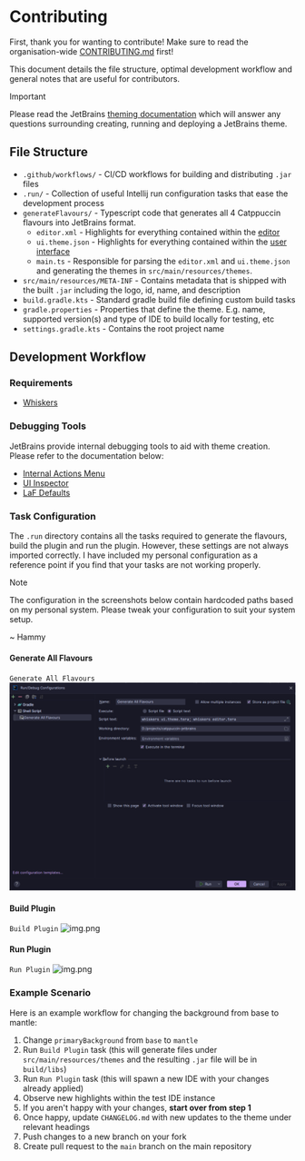 # Contributing

First, thank you for wanting to contribute! Make sure to read the
organisation-wide [CONTRIBUTING.md](https://github.com/catppuccin/.github/blob/main/CONTRIBUTING.md) first!

This document details the file structure, optimal development workflow and general notes that are useful
for contributors.

> [!IMPORTANT]  
> Please read the JetBrains [theming documentation](https://plugins.jetbrains.com/docs/intellij/developing-themes.html)
> which will answer any questions surrounding creating, running and deploying a JetBrains theme.

## File Structure

- `.github/workflows/` - CI/CD workflows for building and distributing `.jar` files
- `.run/` - Collection of useful Intellij run configuration tasks that ease the development process
- `generateFlavours/` - Typescript code that generates all 4 Catppuccin flavours into JetBrains format.
  - `editor.xml` - Highlights for everything contained within the [editor](https://www.jetbrains.com/help/idea/configuring-colors-and-fonts.html)
  - `ui.theme.json` - Highlights for everything contained within the [user interface](https://www.jetbrains.com/help/idea/user-interface-themes.html)
  - `main.ts` - Responsible for parsing the `editor.xml` and `ui.theme.json` and generating the themes
    in `src/main/resources/themes`.
- `src/main/resources/META-INF` - Contains metadata that is shipped with the built `.jar` including the logo, id, name,
  and description
- `build.gradle.kts` - Standard gradle build file defining custom build tasks
- `gradle.properties` - Properties that define the theme. E.g. name, supported version(s) and type of IDE to build
  locally for testing, etc
- `settings.gradle.kts` - Contains the root project name

## Development Workflow

### Requirements

- [Whiskers](https://whiskers.catppuccin.com/getting-started/installation/)

### Debugging Tools

JetBrains provide internal debugging tools to aid with theme creation. Please refer to the documentation below:

- [Internal Actions Menu](https://plugins.jetbrains.com/docs/intellij/internal-actions-intro.html)
- [UI Inspector](https://plugins.jetbrains.com/docs/intellij/internal-ui-inspector.html)
- [LaF Defaults](https://plugins.jetbrains.com/docs/intellij/internal-ui-laf-defaults.html)

### Task Configuration

The `.run` directory contains all the tasks required to generate the flavours, build the plugin and run the plugin.
However, these settings are not always imported correctly. I have included my personal configuration as a reference
point if you find that your tasks are not working properly.

> [!NOTE]  
> The configuration in the screenshots below contain hardcoded paths based on my personal system. Please tweak your
> configuration to suit your system setup.
>
> ~ Hammy

#### Generate All Flavours

`Generate All Flavours`
![shell-script-configuration.png](assets/docs/shell-script-configuration.png)

#### Build Plugin

`Build Plugin`
![img.png](assets/docs/build-configuration.png)

#### Run Plugin

`Run Plugin`
![img.png](assets/docs/run-configuration.png)

### Example Scenario

Here is an example workflow for changing the background from base to mantle:

1. Change `primaryBackground` from `base` to `mantle`
2. Run `Build Plugin` task (this will generate files under `src/main/resources/themes` and the
   resulting `.jar` file will be in `build/libs`)
3. Run `Run Plugin` task (this will spawn a new IDE with your changes already applied)
4. Observe new highlights within the test IDE instance
5. If you aren't happy with your changes, **start over from step 1**
6. Once happy, update `CHANGELOG.md` with new updates to the theme under relevant headings
7. Push changes to a new branch on your fork
8. Create pull request to the `main` branch on the main repository
